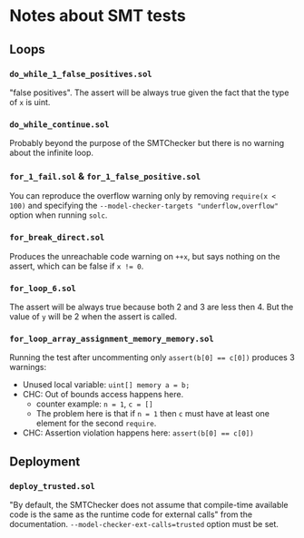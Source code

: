 # Notes about SMT tests
## Loops
### `do_while_1_false_positives.sol`
"false positives". The assert will be always true given the fact that the type
of `x` is uint.

### `do_while_continue.sol`
Probably beyond the purpose of the SMTChecker but there is no warning about the
infinite loop.

### `for_1_fail.sol` & `for_1_false_positive.sol`
You can reproduce the overflow warning only by removing `require(x < 100)` and
specifying the `--model-checker-targets "underflow,overflow"` option when running
`solc`.

### `for_break_direct.sol`
Produces the unreachable code warning on `++x`, but says nothing on the assert,
which can be false if `x != 0`.

### `for_loop_6.sol`
The assert will be always true because both 2 and 3 are less then 4. But the
value of `y` will be 2 when the assert is called.

### `for_loop_array_assignment_memory_memory.sol`
Running the test after uncommenting only `assert(b[0] == c[0])` produces 3 warnings:
- Unused local variable: `uint[] memory a = b;`
- CHC: Out of bounds access happens here.
	- counter example: `n = 1`, `c = []`
	- The problem here is that if `n = 1` then `c` must have at least one
	  element for the second `require`.
- CHC: Assertion violation happens here: `assert(b[0] == c[0])`

## Deployment
### `deploy_trusted.sol`
"By default, the SMTChecker does not assume that compile-time available code is
the same as the runtime code for external calls" from the documentation.
`--model-checker-ext-calls=trusted` option must be set.
